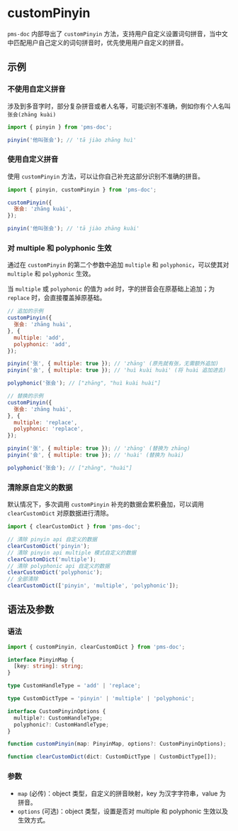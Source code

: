 # customPinyin <Badge type="tip" text="v3.4.0+" vertical="middle" />

`pms-doc` 内部导出了 `customPinyin` 方法，支持用户自定义设置词句拼音，当中文中匹配用户自己定义的词句拼音时，优先使用用户自定义的拼音。

## 示例

### 不使用自定义拼音

涉及到多音字时，部分复杂拼音或者人名等，可能识别不准确，例如你有个人名叫 `张会(zhāng kuài)`

```js
import { pinyin } from 'pms-doc';

pinyin('他叫张会'); // 'tā jiào zhāng huì'
```

### 使用自定义拼音

使用 `customPinyin` 方法，可以让你自己补充这部分识别不准确的拼音。

```js
import { pinyin, customPinyin } from 'pms-doc';

customPinyin({
  张会: 'zhāng kuài',
});

pinyin('他叫张会'); // 'tā jiào zhāng kuài'
```

### 对 multiple 和 polyphonic 生效 <Badge type="tip" text="v3.19.0+" vertical="middle" />

通过在 `customPinyin` 的第二个参数中追加 `multiple` 和 `polyphonic`，可以使其对 `multiple` 和 `polyphonic` 生效。

当 `multiple` 或 `polyphonic` 的值为 `add` 时，字的拼音会在原基础上追加；为 `replace` 时，会直接覆盖掉原基础。

```js
// 追加的示例
customPinyin({
  张会: 'zhāng huài',
}, {
  multiple: 'add',
  polyphonic: 'add',
});

pinyin('张', { multiple: true }); // 'zhāng' (原先就有张，无需额外追加)
pinyin('会', { multiple: true }); // 'huì kuài huài' (将 huài 追加进去)

polyphonic('张会'); // ["zhāng", "huì kuài huài"]
```

```js
// 替换的示例
customPinyin({
  张会: 'zhāng huài',
}, {
  multiple: 'replace',
  polyphonic: 'replace',
});

pinyin('张', { multiple: true }); // 'zhāng' (替换为 zhāng)
pinyin('会', { multiple: true }); // 'huài' (替换为 huài)

polyphonic('张会'); // ["zhāng", "huài"]
```

### 清除原自定义的数据 <Badge type="tip" text="v3.19.0+" vertical="middle" />

默认情况下，多次调用 `customPinyin` 补充的数据会累积叠加，可以调用 `clearCustomDict` 对原数据进行清除。


```js
import { clearCustomDict } from 'pms-doc';

// 清除 pinyin api 自定义的数据
clearCustomDict('pinyin');
// 清除 pinyin api multiple 模式自定义的数据
clearCustomDict('multiple');
// 清除 polyphonic api 自定义的数据
clearCustomDict('polyphonic');
// 全部清除
clearCustomDict(['pinyin', 'multiple', 'polyphonic']);
```

## 语法及参数

### 语法

```ts
import { customPinyin, clearCustomDict } from 'pms-doc';

interface PinyinMap {
  [key: string]: string;
}

type CustomHandleType = 'add' | 'replace';

type CustomDictType = 'pinyin' | 'multiple' | 'polyphonic';

interface CustomPinyinOptions {
  multiple?: CustomHandleType;
  polyphonic?: CustomHandleType;
}

function customPinyin(map: PinyinMap, options?: CustomPinyinOptions);

function clearCustomDict(dict: CustomDictType | CustomDictType[]);
```

### 参数

- `map` (必传)：object 类型，自定义的拼音映射，key 为汉字字符串，value 为拼音。
- `options` (可选)：object 类型，设置是否对 multiple 和 polyphonic 生效以及生效方式。
